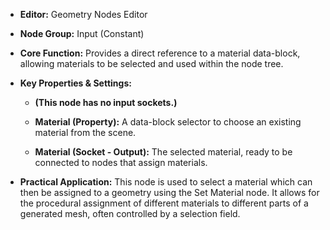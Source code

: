 - **Editor:** Geometry Nodes Editor
    
- **Node Group:** Input (Constant)
    
- **Core Function:** Provides a direct reference to a material data-block, allowing materials to be selected and used within the node tree.
    
- **Key Properties & Settings:**
    
    - **(This node has no input sockets.)**
        
    
    - **Material (Property):** A data-block selector to choose an existing material from the scene.
        
    - **Material (Socket - Output):** The selected material, ready to be connected to nodes that assign materials.
        
- **Practical Application:** This node is used to select a material which can then be assigned to a geometry using the Set Material node. It allows for the procedural assignment of different materials to different parts of a generated mesh, often controlled by a selection field.